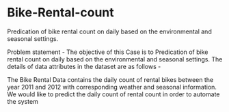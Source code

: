# Bike-Rental-count
Predication of bike rental count on daily based on the environmental and seasonal settings. 

Problem statement -     The objective of this Case is to Predication of bike rental count on daily based on the environmental and seasonal settings. The details of data attributes in the dataset are as follows -  

The Bike Rental Data contains the daily count of rental bikes between the year 2011 and 2012 with corresponding weather and seasonal information. We would like to predict the daily count of rental count in order to automate the system
